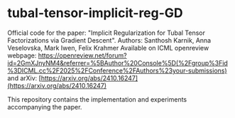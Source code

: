# tubal-tensor-implicit-reg-GD
Official code for the paper: "Implicit Regularization for Tubal Tensor Factorizations via Gradient Descent".
Authors: Santhosh Karnik, Anna Veselovska, Mark Iwen, Felix Krahmer
Available on ICML openreview webpage:  https://openreview.net/forum?id=2GmXJnyNM4&referrer=%5BAuthor%20Console%5D(%2Fgroup%3Fid%3DICML.cc%2F2025%2FConference%2FAuthors%23your-submissions) 
and arXiv: [https://arxiv.org/abs/2410.16247](https://arxiv.org/abs/2410.16247)

This repository contains the implementation and experiments accompanying the paper.

